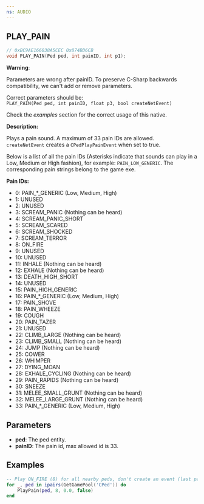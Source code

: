 ```yaml
---
ns: AUDIO
---
```

## PLAY_PAIN

```c
// 0xBC9AE166038A5CEC 0x874BD6CB
void PLAY_PAIN(Ped ped, int painID, int p1);
```

**Warning**:

Parameters are wrong after painID. To preserve C-Sharp backwards compatibility, we can't add or remove parameters.  

Correct parameters should be:  
`PLAY_PAIN(Ped ped, int painID, float p3, bool createNetEvent)`

Check the *examples* section for the correct usage of this native.

**Description:**

Plays a pain sound. A maximum of 33 pain IDs are allowed.  
`createNetEvent` creates a `CPedPlayPainEvent` when set to true.

Below is a list of all the pain IDs (Asterisks indicate that sounds can play in a Low, Medium or High fashion), for example: `PAIN_LOW_GENERIC`. The corresponding pain strings belong to the game exe.

**Pain IDs:**

- 0: PAIN_*_GENERIC (Low, Medium, High)
- 1: UNUSED
- 2: UNUSED
- 3: SCREAM_PANIC (Nothing can be heard)
- 4: SCREAM_PANIC_SHORT
- 5: SCREAM_SCARED
- 6: SCREAM_SHOCKED
- 7: SCREAM_TERROR
- 8: ON_FIRE
- 9: UNUSED
- 10: UNUSED
- 11: INHALE (Nothing can be heard)
- 12: EXHALE (Nothing can be heard)
- 13: DEATH_HIGH_SHORT
- 14: UNUSED
- 15: PAIN_HIGH_GENERIC
- 16: PAIN_*_GENERIC (Low, Medium, High)
- 17: PAIN_SHOVE
- 18: PAIN_WHEEZE
- 19: COUGH
- 20: PAIN_TAZER
- 21: UNUSED
- 22: CLIMB_LARGE (Nothing can be heard)
- 23: CLIMB_SMALL (Nothing can be heard)
- 24: JUMP (Nothing can be heard)
- 25: COWER
- 26: WHIMPER
- 27: DYING_MOAN
- 28: EXHALE_CYCLING (Nothing can be heard)
- 29: PAIN_RAPIDS (Nothing can be heard)
- 30: SNEEZE
- 31: MELEE_SMALL_GRUNT (Nothing can be heard)
- 32: MELEE_LARGE_GRUNT (Nothing can be heard)
- 33: PAIN_*_GENERIC (Low, Medium, High) 

## Parameters
* **ped**: The ped entity.
* **painID**: The pain id, max allowed id is 33.

## Examples
```lua
-- Play ON_FIRE (8) for all nearby peds, don't create an event (last parameter set to false)
for _, ped in ipairs(GetGamePool('CPed')) do
    PlayPain(ped, 8, 0.0, false)
end
```
